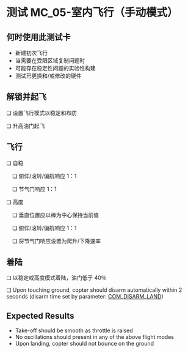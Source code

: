 # 测试 MC_05-室内飞行（手动模式）

## 何时使用此测试卡

* 新建初次飞行
* 当需要在受限区域复制问题时
* 可能存在稳定性问题的实验性构建
* 测试已更换和/或修改的硬件

## 解锁并起飞

❏ 设置飞行模式以稳定和布防

❏ 升高油门起飞

## 飞行

❏ 自稳

&nbsp;&nbsp;&nbsp;&nbsp;❏ 俯仰/滚转/偏航响应 1：1

&nbsp;&nbsp;&nbsp;&nbsp;❏ 节气门响应 1：1

❏ 高度

&nbsp;&nbsp;&nbsp;&nbsp;❏ 垂直位置应以棒为中心保持当前值

&nbsp;&nbsp;&nbsp;&nbsp;❏ 俯仰/滚转/偏航响应 1：1

&nbsp;&nbsp;&nbsp;&nbsp;❏ 将节气门响应设置为爬升/下降速率

## 着陆

❏ 以稳定或高度模式着陆，油门低于 40％

❏ Upon touching ground, copter should disarm automatically within 2 seconds (disarm time set by parameter: [COM_DISARM_LAND](../advanced/parameter_reference.md#COM_DISARM_LAND))

## Expected Results

* Take-off should be smooth as throttle is raised
* No oscillations should present in any of the above flight modes
* Upon landing, copter should not bounce on the ground